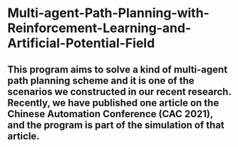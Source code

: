 # Multi-agent-Path-Planning-with-Reinforcement-Learning-and-Artificial-Potential-Field
## This program aims to solve a kind of multi-agent path planning scheme and it is one of the scenarios we constructed in our recent research. Recently, we have published one article on the Chinese Automation Conference (CAC 2021), and the program is part of the simulation of that article.
